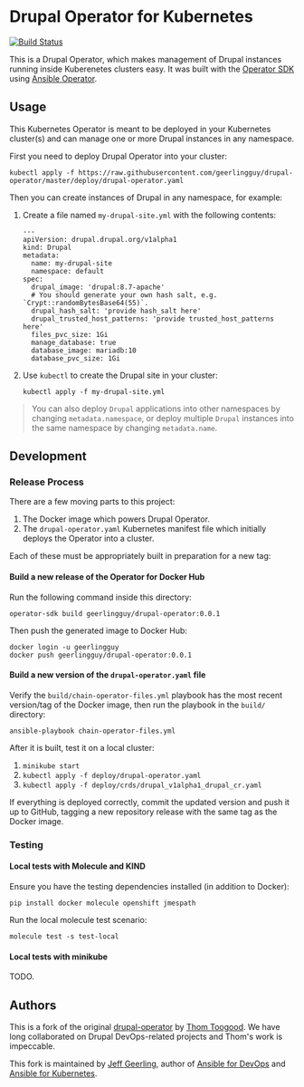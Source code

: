 # Drupal Operator for Kubernetes

[![Build Status](https://travis-ci.com/geerlingguy/drupal-operator.svg?branch=master)](https://travis-ci.com/geerlingguy/drupal-operator)

This is a Drupal Operator, which makes management of Drupal instances running inside Kuberenetes clusters easy. It was built with the [Operator SDK](https://github.com/operator-framework/operator-sdk) using [Ansible Operator](https://www.ansible.com/blog/ansible-operator).

## Usage

This Kubernetes Operator is meant to be deployed in your Kubernetes cluster(s) and can manage one or more Drupal instances in any namespace.

First you need to deploy Drupal Operator into your cluster:

    kubectl apply -f https://raw.githubusercontent.com/geerlingguy/drupal-operator/master/deploy/drupal-operator.yaml

Then you can create instances of Drupal in any namespace, for example:

  1. Create a file named `my-drupal-site.yml` with the following contents:

     ```
     ---
     apiVersion: drupal.drupal.org/v1alpha1
     kind: Drupal
     metadata:
       name: my-drupal-site
       namespace: default
     spec:
       drupal_image: 'drupal:8.7-apache'
       # You should generate your own hash salt, e.g. `Crypt::randomBytesBase64(55)`.
       drupal_hash_salt: 'provide hash_salt here'
       drupal_trusted_host_patterns: 'provide trusted_host_patterns here'
       files_pvc_size: 1Gi
       manage_database: true
       database_image: mariadb:10
       database_pvc_size: 1Gi
     ```

  2. Use `kubectl` to create the Drupal site in your cluster:

     ```
     kubectl apply -f my-drupal-site.yml
     ```

> You can also deploy `Drupal` applications into other namespaces by changing `metadata.namespace`, or deploy multiple `Drupal` instances into the same namespace by changing `metadata.name`.

## Development

### Release Process

There are a few moving parts to this project:

  1. The Docker image which powers Drupal Operator.
  2. The `drupal-operator.yaml` Kubernetes manifest file which initially deploys the Operator into a cluster.

Each of these must be appropriately built in preparation for a new tag:

#### Build a new release of the Operator for Docker Hub

Run the following command inside this directory:

    operator-sdk build geerlingguy/drupal-operator:0.0.1

Then push the generated image to Docker Hub:

    docker login -u geerlingguy
    docker push geerlingguy/drupal-operator:0.0.1

#### Build a new version of the `drupal-operator.yaml` file

Verify the `build/chain-operator-files.yml` playbook has the most recent version/tag of the Docker image, then run the playbook in the `build/` directory:

    ansible-playbook chain-operator-files.yml

After it is built, test it on a local cluster:

  1. `minikube start`
  2. `kubectl apply -f deploy/drupal-operator.yaml`
  3. `kubectl apply -f deploy/crds/drupal_v1alpha1_drupal_cr.yaml`

If everything is deployed correctly, commit the updated version and push it up to GitHub, tagging a new repository release with the same tag as the Docker image.

### Testing

#### Local tests with Molecule and KIND

Ensure you have the testing dependencies installed (in addition to Docker):

    pip install docker molecule openshift jmespath

Run the local molecule test scenario:

    molecule test -s test-local

#### Local tests with minikube

TODO.

## Authors

This is a fork of the original [drupal-operator](https://github.com/thom8/drupal-operator/) by [Thom Toogood](https://github.com/thom8). We have long collaborated on Drupal DevOps-related projects and Thom's work is impeccable.

This fork is maintained by [Jeff Geerling](https://www.jeffgeerling.com), author of [Ansible for DevOps](https://www.ansiblefordevops.com) and [Ansible for Kubernetes](https://www.ansibleforkubernetes.com).
